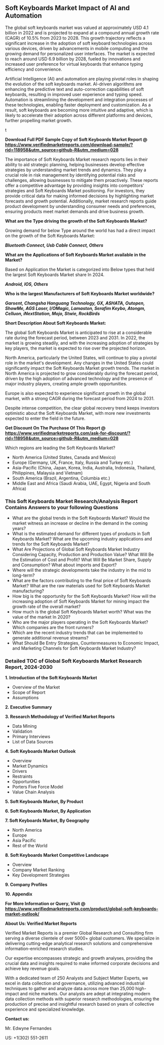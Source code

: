 <h2>Soft Keyboards Market Impact of AI and Automation</h2><p>The global soft keyboards market was valued at approximately USD 4.1 billion in 2022 and is projected to expand at a compound annual growth rate (CAGR) of 10.5% from 2023 to 2028. This growth trajectory reflects a significant increase in the adoption of soft keyboard technologies across various devices, driven by advancements in mobile computing and the growing demand for personalized user interfaces. The market is expected to reach around USD 6.9 billion by 2028, fueled by innovations and increased user preference for virtual keyboards that enhance typing efficiency and convenience.</p><p>Artificial Intelligence (AI) and automation are playing pivotal roles in shaping the evolution of the soft keyboards market. AI-driven algorithms are enhancing the predictive text and auto-correction capabilities of soft keyboards, resulting in improved user experience and typing speed. Automation is streamlining the development and integration processes of these technologies, enabling faster deployment and customization. As a result, soft keyboards are becoming more intuitive and adaptive, which is likely to accelerate their adoption across different platforms and devices, further propelling market growth.</p>t</p><p id="" class=""><strong>Download Full PDF Sample Copy of Soft Keyboards Market Report @ <a href="https://www.verifiedmarketreports.com/download-sample/?rid=118958&utm_source=github-R&utm_medium=028" target="_blank">https://www.verifiedmarketreports.com/download-sample/?rid=118958&utm_source=github-R&utm_medium=028</a></strong></p><p>The importance of&nbsp;Soft Keyboards Market research reports lies in their ability to aid strategic planning, helping businesses develop effective strategies by understanding market trends and dynamics. They play a crucial role in risk management by identifying potential risks and challenges, allowing businesses to mitigate them proactively. These reports offer a competitive advantage by providing insights into competitors' strategies and Soft Keyboards Market positioning. For investors, they provide critical data for making informed decisions by highlighting market forecasts and growth potential. Additionally, market research reports guide product development by understanding consumer needs and preferences, ensuring products meet market demands and drive business growth.</p><p><strong>What are the&nbsp;Type driving the growth of the Soft Keyboards Market?</strong></p><p id="" class="">Growing demand for below Type around the world has had a direct impact on the growth of the Soft Keyboards Market:</p><em><strong>Bluetooth Connect, Usb Cable Connect, Others</strong></em></p><strong>What are the&nbsp;Applications&nbsp;of Soft Keyboards Market available in the Market?</strong></p><p id="" class="">Based on Application the Market is categorized into Below types that held the largest Soft Keyboards Market share In 2024.</p><em><strong>Android, IOS, Others</strong></em></p><strong>Who is the largest Manufacturers of Soft Keyboards Market worldwide?</strong></p><p><em><strong>Garsent, Changsha Hanguang Technology, GX, ASHATA, Outopen, ShowMe, AGS Laser, I/OMagic, Lamaston, Serafim Keybo, Atongm, Celluon, iNextStation, Mojo, Stwie, RockBirds</strong></em></p><p id="" class=""><strong>Short Description About Soft Keyboards Market:</strong></p><p>The global Soft Keyboards Market is anticipated to rise at a considerable rate during the forecast period, between 2023 and 2031. In 2022, the market is growing steadily, and with the increasing adoption of strategies by key players, the market is expected to rise over the projected horizon.</p><p>North America, particularly the United States, will continue to play a pivotal role in the market's development. Any changes in the United States could significantly impact the Soft Keyboards Market growth trends. The market in North America is projected to grow considerably during the forecast period, driven by the high adoption of advanced technology and the presence of major industry players, creating ample growth opportunities.</p><p>Europe is also expected to experience significant growth in the global market, with a strong CAGR during the forecast period from 2024 to 2031.</p><p>Despite intense competition, the clear global recovery trend keeps investors optimistic about the Soft Keyboards Market, with more new investments expected to enter the field in the future.</p><p id="" class=""><strong>Get Discount On The Purchase Of This Report @ <a href="https://www.verifiedmarketreports.com/ask-for-discount/?rid=118958&utm_source=github-R&utm_medium=028" target="_blank">https://www.verifiedmarketreports.com/ask-for-discount/?rid=118958&utm_source=github-R&utm_medium=028</a></strong></p>Which regions are leading the Soft Keyboards Market?</p><ul><li>North America (United States, Canada and Mexico)</li><li>Europe (Germany, UK, France, Italy, Russia and Turkey etc.)</li><li>Asia-Pacific (China, Japan, Korea, India, Australia, Indonesia, Thailand, Philippines, Malaysia and Vietnam)</li><li>South America (Brazil, Argentina, Columbia etc.)</li><li>Middle East and Africa (Saudi Arabia, UAE, Egypt, Nigeria and South Africa)</li></ul><h3 id="" class="">This Soft Keyboards Market Research/Analysis Report Contains Answers to your following Questions</h3><ul><li>What are the global trends in the Soft Keyboards Market? Would the market witness an increase or decline in the demand in the coming years?</li><li>What is the estimated demand for different types of products in Soft Keyboards Market? What are the upcoming industry applications and trends for the Soft Keyboards Market?</li><li>What Are Projections of Global Soft Keyboards Market Industry Considering Capacity, Production and Production Value? What Will Be the Estimation of Cost and Profit? What Will Be Market Share, Supply and Consumption? What about imports and Export?</li><li>Where will the strategic developments take the industry in the mid to long-term?</li><li>What are the factors contributing to the final price of Soft Keyboards Market? What are the raw materials used for Soft Keyboards Market manufacturing?</li><li>How big is the opportunity for the Soft Keyboards Market? How will the increasing adoption of Soft Keyboards Market for mining impact the growth rate of the overall market?</li><li>How much is the global Soft Keyboards Market worth? What was the value of the market In 2020?</li><li>Who are the major players operating in the Soft Keyboards Market? Which companies are the front runners?</li><li>Which are the recent industry trends that can be implemented to generate additional revenue streams?</li><li>What Should Be Entry Strategies, Countermeasures to Economic Impact, and Marketing Channels for Soft Keyboards Market Industry?</li></ul><h3 id="" class="">Detailed TOC of Global Soft Keyboards Market Research Report, 2024-2030</h3><p id="" class=""><strong>1. Introduction of the Soft Keyboards Market</strong></p><ul><li>Overview of the Market</li><li>Scope of Report</li><li>Assumptions</li></ul><p id="" class=""><strong>2. Executive Summary</strong></p><p id="" class=""><strong>3. Research Methodology of Verified Market Reports</strong></p><ul><li>Data Mining</li><li>Validation</li><li>Primary Interviews</li><li>List of Data Sources</li></ul><p id="" class=""><strong>4. Soft Keyboards Market Outlook</strong></p><ul><li>Overview</li><li>Market Dynamics</li><li>Drivers</li><li>Restraints</li><li>Opportunities</li><li>Porters Five Force Model</li><li>Value Chain Analysis</li></ul><p id="" class=""><strong>5. Soft Keyboards Market, By Product</strong></p><p id="" class=""><strong>6. Soft Keyboards Market, By Application</strong></p><p id="" class=""><strong>7. Soft Keyboards Market, By Geography</strong></p><ul><li>North America</li><li>Europe</li><li>Asia Pacific</li><li>Rest of the World</li></ul><p id="" class=""><strong>8. Soft Keyboards Market Competitive Landscape</strong></p><ul><li>Overview</li><li>Company Market Ranking</li><li>Key Development Strategies</li></ul><p id="" class=""><strong>9. Company Profiles</strong></p><p id="" class=""><strong>10. Appendix</strong></p><p id="" class=""><strong>For More Information or Query, Visit @ <a href="https://www.verifiedmarketreports.com/product/global-soft-keyboards-market-outlook/" target="_blank">https://www.verifiedmarketreports.com/product/global-soft-keyboards-market-outlook/</a></strong></p><p id="" class=""><strong>About Us: Verified Market Reports</strong></p><p id="" class="">Verified Market Reports is a premier Global Research and Consulting firm serving a diverse clientele of over 5000+ global customers. We specialize in delivering cutting-edge analytical research solutions and comprehensive information-enriched research studies.</p><p id="" class="">Our expertise encompasses strategic and growth analyses, providing the crucial data and insights required to make informed corporate decisions and achieve key revenue goals.</p><p id="" class="">With a dedicated team of 250 Analysts and Subject Matter Experts, we excel in data collection and governance, utilizing advanced industrial techniques to gather and analyze data across more than 25,000 high-impact and niche markets. Our analysts are adept at integrating modern data collection methods with superior research methodologies, ensuring the production of precise and insightful research based on years of collective experience and specialized knowledge.</p><p id="" class=""><strong>Contact us:</strong></p><p id="" class="">Mr. Edwyne Fernandes</p><p id="" class="">US: +1(302) 551-2611</p>